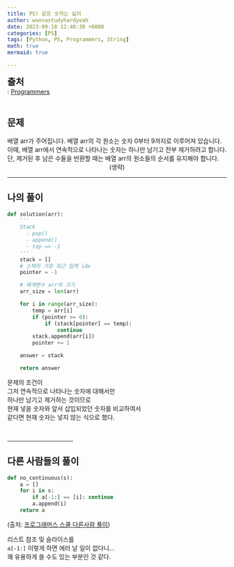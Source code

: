 ```yaml
---
title: PS) 같은 숫자는 싫어
author: wannastudyhardyeah
date: 2023-09-18 12:40:30 +0800
categories: [PS]
tags: [Python, PS, Programmers, String]
math: true
mermaid: true

---
```

<span style="font-size: 1.3rem;"><b>출처</b></span><br>
\: <a href="https://school.programmers.co.kr/learn/courses/30/lessons/12906">Programmers</a>
<br><br>
<h2 id="problem">문제</h2>
배열 arr가 주어집니다. 배열 arr의 각 원소는 숫자 0부터 9까지로 이루어져 있습니다. 이때, 배열 arr에서 연속적으로 나타나는 숫자는 하나만 남기고 전부 제거하려고 합니다. 단, 제거된 후 남은 수들을 반환할 때는 배열 arr의 원소들의 순서를 유지해야 합니다. 
<div align="center">(생략)</div>
<hr>
<h2 id="my-solved">나의 풀이</h2>

```python
def solution(arr):
    '''
    Stack
      - pop()
      - append()
      - top => -1
    '''
    stack = []
    # 스택의 가장 최근 입력 idx
    pointer = -1

    # 매개변수 arr의 크기
    arr_size = len(arr)

    for i in range(arr_size):
        temp = arr[i]
        if (pointer >= 0):
            if (stack[pointer] == temp):
                continue
        stack.append(arr[i])
        pointer += 1

    answer = stack

    return answer
```

문제의 조건이<br>
그저 연속적으로 나타나는 숫자에 대해서만<br>
하나만 남기고 제거하는 것이므로<br>
현재 넣을 숫자와 앞서 삽입되었던 숫자를 비교하여서<br>
같다면 현재 숫자는 넣지 않는 식으로 했다.<br>


<br>
<hr width="30%">
<h2 id="other_solutions">다른 사람들의 풀이</h2>

```python
def no_continuous(s):
    a = []
    for i in s:
        if a[-1:] == [i]: continue
        a.append(i)
    return a
```
(출처: <a href="https://school.programmers.co.kr/learn/courses/30/lessons/12906/solution_groups?language=python3">프로그래머스 스쿨 다른사람 풀이</a>)<br>

리스트 참조 및 슬라이스를<br>
``a[-1:]`` 이렇게 하면 에러 날 일이 없다니...<br>
꽤 유용하게 쓸 수도 있는 부분인 것 같다.<br>
